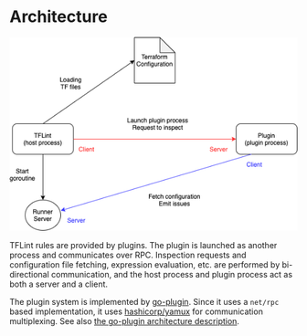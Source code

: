 # Architecture

![architecture](../assets/architecture.png)

TFLint rules are provided by plugins. The plugin is launched as another process and communicates over RPC. Inspection requests and configuration file fetching, expression evaluation, etc. are performed by bi-directional communication, and the host process and plugin process act as both a server and a client.

The plugin system is implemented by [go-plugin](https://github.com/hashicorp/go-plugin). Since it uses a `net/rpc` based implementation, it uses [hashicorp/yamux](https://github.com/hashicorp/yamux) for communication multiplexing. See also [the go-plugin architecture description](https://github.com/hashicorp/go-plugin#architecture).
